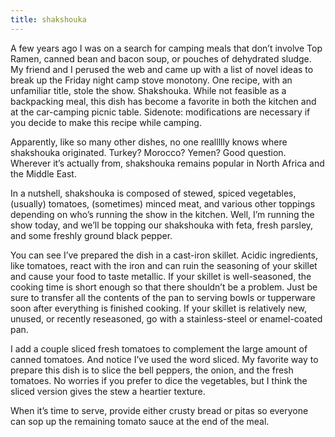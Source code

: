 ```yaml
---
title: shakshouka
---
```

A few years ago I was on a search for camping meals that don’t involve Top Ramen, canned bean and bacon soup, or pouches of dehydrated sludge. My friend and I perused the web and came up with a list of novel ideas to break up the Friday night camp stove monotony. One recipe, with an unfamiliar title, stole the show. Shakshouka. While not feasible as a backpacking meal, this dish has become a favorite in both the kitchen and at the car-camping picnic table. Sidenote: modifications are necessary if you decide to make this recipe while camping.

Apparently, like so many other dishes, no one reallllly knows where shakshouka originated. Turkey? Morocco? Yemen? Good question. Wherever it’s actually from, shakshouka remains popular in North Africa and the Middle East. 

In a nutshell, shakshouka is composed of stewed, spiced vegetables, (usually) tomatoes, (sometimes) minced meat, and various other toppings depending on who’s running the show in the kitchen. Well, I’m running the show today, and we’ll be topping our shakshouka with feta, fresh parsley, and some freshly ground black pepper.

You can see I’ve prepared the dish in a cast-iron skillet. Acidic ingredients, like tomatoes, react with the iron and can ruin the seasoning of your skillet and cause your food to taste metallic. If your skillet is well-seasoned, the cooking time is short enough so that there shouldn’t be a problem. Just be sure to transfer all the contents of the pan to serving bowls or tupperware soon after everything is finished cooking. If your skillet is relatively new, unused, or recently reseasoned, go with a stainless-steel or enamel-coated pan.

I add a couple sliced fresh tomatoes to complement the large amount of canned tomatoes. And notice I’ve used the word sliced. My favorite way to prepare this dish is to slice the bell peppers, the onion, and the fresh tomatoes. No worries if you prefer to dice the vegetables, but I think the sliced version gives the stew a heartier texture.

When it’s time to serve, provide either crusty bread or pitas so everyone can sop up the remaining tomato sauce at the end of the meal.
